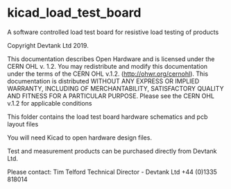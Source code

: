 # kicad_load_test_board
A software controlled load test board for resistive load testing of products

Copyright Devtank Ltd 2019.

This documentation describes Open Hardware and is licensed under the CERN OHL v. 1.2.
You may redistribute and modify this documentation under the terms of the CERN OHL v.1.2. (http://ohwr.org/cernohl). This documentation is distributed WITHOUT ANY EXPRESS OR IMPLIED WARRANTY, INCLUDING OF MERCHANTABILITY, SATISFACTORY QUALITY AND FITNESS FOR A PARTICULAR PURPOSE. Please see the CERN OHL v.1.2 for applicable conditions

This folder contains the load test board hardware schematics and pcb layout files 

You will need Kicad to open hardware design files.

Test and measurement products can be purchased directly from Devtank Ltd.

Please contact:
Tim Telford
Technical Director - Devtank Ltd
+44 (0)1335 818014

